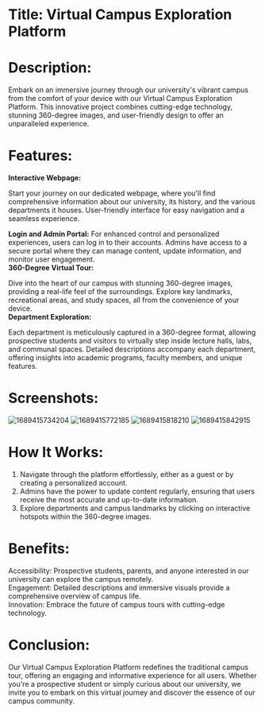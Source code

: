 # Title: Virtual Campus Exploration Platform

# Description:

Embark on an immersive journey through our university's vibrant campus from the comfort of your device with our Virtual Campus Exploration Platform. This innovative project combines cutting-edge technology, stunning 360-degree images, and user-friendly design to offer an unparalleled experience.

# Features:
**Interactive Webpage:**

Start your journey on our dedicated webpage, where you'll find comprehensive information about our university, its history, and the various departments it houses.
User-friendly interface for easy navigation and a seamless experience. <br>

**Login and Admin Portal:**
For enhanced control and personalized experiences, users can log in to their accounts.
Admins have access to a secure portal where they can manage content, update information, and monitor user engagement.<br>
**360-Degree Virtual Tour:**

Dive into the heart of our campus with stunning 360-degree images, providing a real-life feel of the surroundings.
Explore key landmarks, recreational areas, and study spaces, all from the convenience of your device.<br>
**Department Exploration:**

Each department is meticulously captured in a 360-degree format, allowing prospective students and visitors to virtually step inside lecture halls, labs, and communal spaces.
Detailed descriptions accompany each department, offering insights into academic programs, faculty members, and unique features.
# Screenshots:
![1689415734204](https://github.com/Hamza12378/CUI-Virtual-Campus-Tour/assets/111439617/b63e1f6b-65ec-4b20-be39-ca3a46cd7698)
![1689415772185](https://github.com/Hamza12378/CUI-Virtual-Campus-Tour/assets/111439617/d43867bd-c757-495f-8506-c552cd63bced)
![1689415818210](https://github.com/Hamza12378/CUI-Virtual-Campus-Tour/assets/111439617/3cfe1854-2e1b-4bbf-b631-9dd8525e6096)
![1689415842915](https://github.com/Hamza12378/CUI-Virtual-Campus-Tour/assets/111439617/60a54b03-5058-414b-9a63-38e2f234a06b)

# How It Works:
 
1. Navigate through the platform effortlessly, either as a guest or by creating a personalized account. <br>
2. Admins have the power to update content regularly, ensuring that users receive the most accurate and up-to-date information.<br>
3. Explore departments and campus landmarks by clicking on interactive hotspots within the 360-degree images.<br>
# Benefits:

Accessibility: Prospective students, parents, and anyone interested in our university can explore the campus remotely. <br>
Engagement: Detailed descriptions and immersive visuals provide a comprehensive overview of campus life.<br>
Innovation: Embrace the future of campus tours with cutting-edge technology.<br>

# Conclusion:

Our Virtual Campus Exploration Platform redefines the traditional campus tour, offering an engaging and informative experience for all users. Whether you're a prospective student or simply curious about our university, we invite you to embark on this virtual journey and discover the essence of our campus community.

